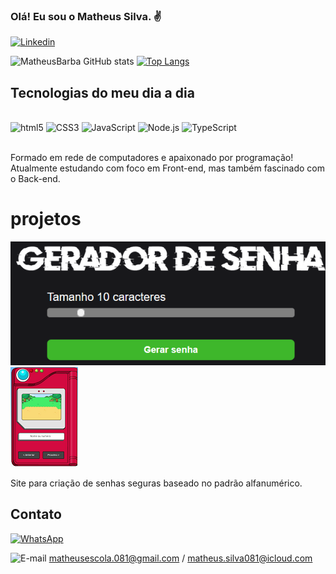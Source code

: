 
### Olá! Eu sou o Matheus Silva. ✌️ 

[![Linkedin](https://img.shields.io/badge/LinkedIn-0077B5?style=for-the-badge&logo=linkedin&logoColor=white)](https://www.linkedin.com/in/matheus-silva-720315190/)
 

![MatheusBarba GitHub stats](https://github-readme-stats.vercel.app/api?username=DevMatheusBarba&show_icons=true&theme=highcontrast)  [![Top Langs](https://github-readme-stats.vercel.app/api/top-langs/?username=DevMatheusBarba&layout=compact)](https://github.com/DevMatheusBarba/DevMatheusBarba/blob/main/README.md)




## Tecnologias do meu dia a dia

<div style="display: inline block"><br/>
    <img alt="html5" src="https://img.shields.io/badge/HTML5-E34F26?style=for-the-badge&logo=html5&logoColor=white">
    <img alt="CSS3" src="https://img.shields.io/badge/CSS3-1572B6?style=for-the-badge&logo=css3&logoColor=white">
    <img alt="JavaScript" src="https://img.shields.io/badge/JavaScript-F7DF1E?style=for-the-badge&logo=javascript&logoColor=black">
    <img alt="Node.js" src="https://img.shields.io/badge/Node.js-43853D?style=for-the-badge&logo=node.js&logoColor=white">
    <img alt="TypeScript" src="https://img.shields.io/badge/TypeScript-007ACC?style=for-the-badge&logo=typescript&logoColor=white">
    
    
</div><br/>


Formado em rede de computadores e apaixonado por programação! Atualmente estudando com foco em Front-end, mas também fascinado com o Back-end.

# projetos

[![Gerador-de-Senhas](gerador-senhas.PNG)](https://gerador-senhas209215.netlify.app)
[![Pokedex](Pokedex.PNG)](pokedex209215.netlify.app)



Site para criação de senhas seguras baseado no padrão alfanumérico.

## Contato

[![WhatsApp](https://img.shields.io/badge/WhatsApp-25D366?style=for-the-badge&logo=whatsapp&logoColor=white)](https://api.whatsapp.com/send?phone=5511947258649&text=Ol%C3%A1!%20Vim%20pelo%20seu%20perfil%20do%20GitHub)

![E-mail](https://img.shields.io/badge/Gmail-D14836?style=for-the-badge&logo=gmail&logoColor=white) matheusescola.081@gmail.com / matheus.silva081@icloud.com
